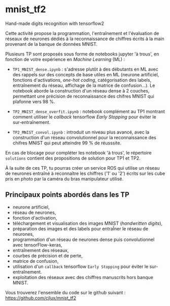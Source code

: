 # mnist_tf2

Hand-made digits recognition with tensorflow2

Cette activité propose la programmation, l'entraînement et l'évaluation de réseaux de neurones dédiés à la reconnaissance de chiffres écrits à la main provenant de la banque de données MNIST.

Plusieurs TP sont proposés sous forme de notebooks jupyter 'à trous', en fonction de votre expérience en *Machine Learning* (ML) :

- `TP1_MNIST_dense.ipynb` : s'adresse plutôt à des débutants en ML avec des rappels sur des concepts de base utiles en ML (neurone artificiel, fonctions d'activations, *one-hot coding*, catégorisation des labels, entraînement du réseau, affichage de la matrice de confusion...).
Le notebook aborde la construction d'un réseau dense à 2 couches, permettant une précision de reconnaissance des chifres MNIST qui plafonne vers 98 %.

- `TP2_MNIST_dense_overfit.ipynb` : notebook complément au TP1 montrant comment utiliser le *callback* tensorflow *Early Stopping* pour éviter le sur-entraînement.

- `TP2_MNIST_convol.ipynb` : introduit un niveau plus avancé, avec la construction d'un réseau convolutionnel pour la reconnaissance des chifres MNIST qui peut atteindre 99 % de réusssite.

En cas de blocage pour compléter les notebook 'à trous', le répertoire `solutions` contient des propositions de solution pour TP1  et TP2.


À la suite de ces TP, tu pourras créer un service ROS qui utilise un réseau de neurones entraîné à reconnaître les chiffres ('1' ou '2') écrits sur les cube pris en photo par la caméra du bras manipulateur utilisé.


## Principaux points abordés dans les TP

- neurone artificiel,
- réseau de neurones,
- fonction d'activation,
- téléchargement et visualisation des images MNIST (*handwritten digits*),
- préparation des images et des labels pour entraÎner le réseau de neurones,
- programmation d'un réseau de neurones dense puis convolutionnel avec tensorFlow-keras,
- entraînement des réseaux,
- courbes de précision et de perte,
- matrice de confusion,
- utilisation d'un `callback` tensorflow `Early Stopping` pour éviter le sur-entraînement.
- exploitation des réseaux avec des chiffres manuscrits hors banque MNIST.


Vous trouverez l'ensemble du code sur le github suivant :
https://github.com/cjlux/mnist_tf2
